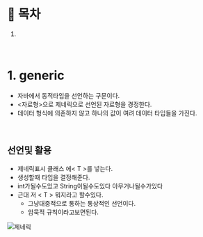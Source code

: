 # 🔖 목차
1.


<br/>

# 1. generic
- 자바에서 동적타입을 선언하는 구문이다.
- <자료형>으로 제네릭으로 선언된 자료형을 경정한다.
- 데이터 형식에 의존하지 않고 하나의 값이 여려 데이터 타입들을 가진다.

<br/>

## 선언및 활용

- 제네릭표시 클래스 에< T >를 넣는다.
- 생성할때 타입을 결정해준다.
- int가될수도있고 String이될수도있다 아무거나될수가있다
- 근대 저 < T > 뭐지라고 할수있다.
    - 그냥대중적으로 통하는 통상적인 선언이다.
    - 암묵적 규칙이라고보면된다.
  
  
  

![제네릭](https://user-images.githubusercontent.com/126074577/228588490-681e35cf-ffc7-468a-94b7-c06ff5c544b4.png)
  
  

  
  
  
  
  
  


